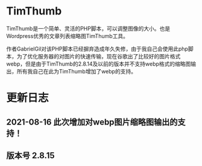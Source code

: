 # TimThumb

TimThumb是一个简单、灵活的PHP脚本，可以调整图像的大小。也是Wordpress优秀的文章列表缩略图TimThumb工具。

作者GabrielGil对该PHP脚本已经摒弃造成年久失修，由于我自己会使用此php脚本，为了优化服务器的对图片的快速传输，现在谷歌出了比较好的图片格式webp，但是由于TimThumb的2.8.14及以前的版本并不支持webp格式的缩略图输出，所有我自己在此为TimThumb增加了webp的支持。

# 更新日志

## 2021-08-16 此次增加对webp图片缩略图输出的支持！
## 版本号 2.8.15

